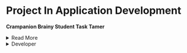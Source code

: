 # Project In Application Development

**Crampanion Brainy Student Task Tamer**

</details>
<details><summary>Read More</summary> 
  The Crampanion Brainy Task Tamer is an mobile appplication that is designed specifically for students.
  It is a mobile application that helps manage and organize their tasks, assignments, and deadlines effectively by allowing them to create, edit, and delete tasks to set reminders. The main purpose and objective of this mobile application is to assist students in managing their tasks and deadlines that they need to accomplish.</details>

<details><summary>Developer</summary>
  <h2>Lagunsing John Carlo M.</h2> [![OpenAI Logo](https://upload.wikimedia.org/wikipedia/commons/4/4e/OpenAI_Logo.svg)](https://www.openai.com)
  <h2>Luna Andrei B.</h2>
  <h2>Hawak Carl Jonel V.</h2>





